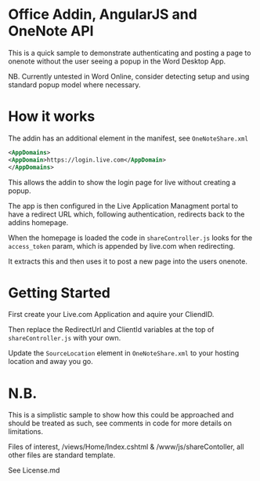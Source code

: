 # Office Addin, AngularJS and OneNote API

This is a quick sample to demonstrate authenticating and posting a page to onenote
without the user seeing a popup in the Word Desktop App. 

NB. Currently untested in Word Online, consider detecting setup and using standard popup model where necessary.  

How it works
==================

The addin has an additional element in the manifest, see `OneNoteShare.xml`

```xml
<AppDomains>
<AppDomain>https://login.live.com</AppDomain>
</AppDomains>

```
   
This allows the addin to show the login page for live without creating a popup. 

The app is then configured in the Live Application Managment portal to have a redirect URL which, following authentication, redirects back to the addins homepage. 

When the homepage is loaded the code in `shareController.js` looks for the
 `access_token` param, which is appended by live.com when redirecting. 

It extracts this and then uses it to post a new page into the users onenote. 

Getting Started
=================

First create your Live.com Application and aquire your CliendID. 

Then replace the RedirectUrl and ClientId variables at the top of `shareController.js` with your own. 

Update the `SourceLocation` element in `OneNoteShare.xml` to your hosting location and away you go. 

N.B.
========

This is a simplistic sample to show how this could be approached and should be treated as such, see comments in code for more details on limitations. 

Files of interest, /views/Home/Index.cshtml & /www/js/shareContoller, all other files are standard template. 

See License.md